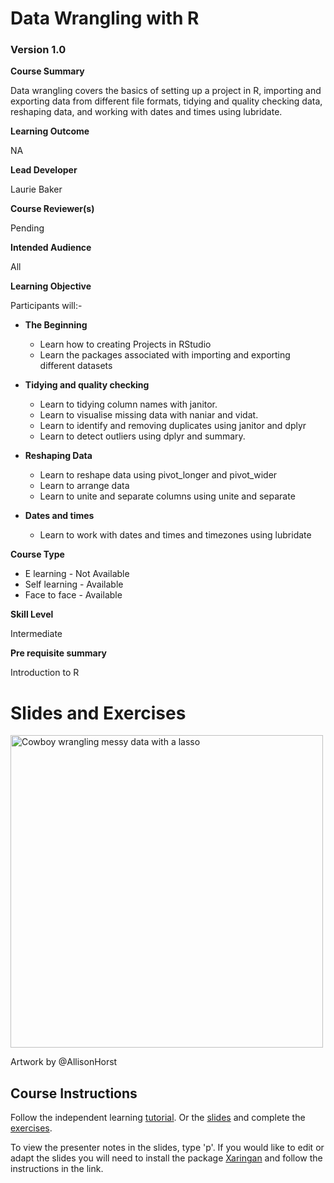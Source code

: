 # Data Wrangling with R

### Version 1.0

**Course Summary** 

Data wrangling covers the basics of setting up a project in R, importing and exporting data from different file formats, tidying and quality checking data, reshaping data, and working with dates and times using lubridate.

**Learning Outcome**

NA


**Lead Developer**

Laurie Baker

**Course Reviewer(s)**

Pending

**Intended Audience**

All

**Learning Objective**

Participants will:-


* **The Beginning**
  * Learn how to creating Projects in RStudio
  * Learn the packages associated with importing and exporting different datasets


* **Tidying and quality checking**
  * Learn to tidying column names with janitor.
  * Learn to visualise missing data with naniar and vidat.
  * Learn to identify and removing duplicates using janitor and dplyr
  * Learn to detect outliers using dplyr and summary.

* **Reshaping Data**
  * Learn to reshape data using pivot_longer and pivot_wider
  * Learn to arrange data
  * Learn to unite and separate columns using unite and separate
  
 

* **Dates and times** 
  * Learn to work with dates and times and timezones using lubridate


**Course Type** 

* E learning - Not Available 
* Self learning - Available
* Face to face - Available

**Skill Level**

Intermediate

**Pre requisite summary** 

Introduction to R

# Slides and Exercises

<img src="slides/images/dplyr_wrangling.png" alt = "Cowboy wrangling messy data with a lasso" height="500px" />

Artwork by @AllisonHorst


## Course Instructions

Follow the independent learning [tutorial](independent-learning-tutorial/data_wrangling_with_R.html). Or the [slides](slides/data_wrangling_slides.html) and complete the [exercises](exercises/data_wrangling_with_R_exercises.Rmd).

To view the presenter notes in the slides, type 'p'. If you would like to edit or adapt the slides you will need to install the package [Xaringan](https://bookdown.org/yihui/rmarkdown/xaringan-start.html) and follow the instructions in the link.





